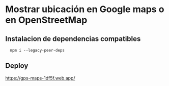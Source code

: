 # Mostrar ubicación en Google maps o en OpenStreetMap

## Instalacion de dependencias compatibles
```
  npm i --legacy-peer-deps
```
## Deploy
  
https://gps-maps-1df5f.web.app/
